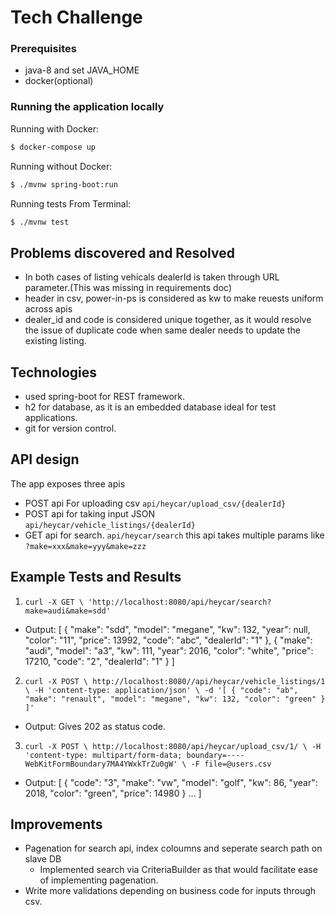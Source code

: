 # Tech Challenge

### Prerequisites
* java-8 and set JAVA_HOME
* docker(optional)

### Running the application locally

Running with Docker:

```sh
$ docker-compose up
```

Running without Docker:

```sh
$ ./mvnw spring-boot:run
```

Running tests From Terminal:

```sh
$ ./mvnw test
```

## Problems discovered and Resolved
* In both cases of listing vehicals dealerId is taken through URL parameter.(This was missing in requirements doc)
* header in csv, power-in-ps is considered as kw to make reuests uniform across apis
* dealer_id and code is considered unique together, as it would resolve the issue of duplicate code when same dealer needs to update the existing listing.

## Technologies
* used spring-boot for REST framework.
* h2 for database, as it is an embedded database ideal for test applications.
* git for version control.

## API design
The app exposes three apis
* POST api For uploading csv `api/heycar/upload_csv/{dealerId}`
* POST api for taking input JSON `api/heycar/vehicle_listings/{dealerId}`
* GET api for search. `api/heycar/search` this api takes multiple params like `?make=xxx&make=yyy&make=zzz`
## Example Tests and Results
1. `curl -X GET \
  'http://localhost:8080/api/heycar/search?make=audi&make=sdd' `

* Output:
[
    {
        "make": "sdd",
        "model": "megane",
        "kw": 132,
        "year": null,
        "color": "11",
        "price": 13992,
        "code": "abc",
        "dealerId": "1"
    },
    {
        "make": "audi",
        "model": "a3",
        "kw": 111,
        "year": 2016,
        "color": "white",
        "price": 17210,
        "code": "2",
        "dealerId": "1"
    }
]
2. `curl -X POST \
  http://localhost:8080//api/heycar/vehicle_listings/1 \
  -H 'content-type: application/json' \
  -d '[
{
"code": "ab",
"make": "renault",
"model": "megane",
"kw": 132,
"color": "green"
}
]' `

* Output: Gives 202 as status code.

3. `curl -X POST \
  http://localhost:8080/api/heycar/upload_csv/1/ \
  -H 'content-type: multipart/form-data; boundary=----WebKitFormBoundary7MA4YWxkTrZu0gW' \
  -F file=@users.csv`

* Output: [
    {
        "code": "3",
        "make": "vw",
        "model": "golf",
        "kw": 86,
        "year": 2018,
        "color": "green",
        "price": 14980
    }
   ...
]


## Improvements
* Pagenation for search api, index coloumns and seperate search path on slave DB
    * Implemented search via CriteriaBuilder as that would facilitate ease of implementing pagenation.
* Write more validations depending on business code for inputs through csv.






    



